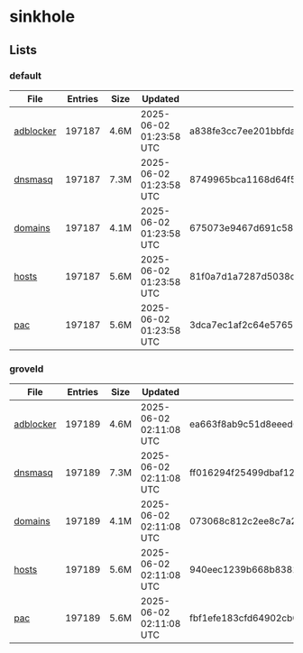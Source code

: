 # sinkhole

## Lists

### default

|File|Entries|Size|Updated|Hash|
|-|-|-|-|-|
|[adblocker](https://raw.githubusercontent.com/groveld/sinkhole/lists/default/adblocker.txt)|197187|4.6M|2025-06-02 01:23:58 UTC|a838fe3cc7ee201bbfda03d23b3cb6c7836d472a4bd5c977413ebb0ba857ee40|
|[dnsmasq](https://raw.githubusercontent.com/groveld/sinkhole/lists/default/dnsmasq.txt)|197187|7.3M|2025-06-02 01:23:58 UTC|8749965bca1168d64f5e9de510fff1f4fa9b5907f261f5972f6f8402520eb435|
|[domains](https://raw.githubusercontent.com/groveld/sinkhole/lists/default/domains.txt)|197187|4.1M|2025-06-02 01:23:58 UTC|675073e9467d691c5873ec77fa6a7e1f5f4b7421307e9d18ae519a06e2fc0bfe|
|[hosts](https://raw.githubusercontent.com/groveld/sinkhole/lists/default/hosts.txt)|197187|5.6M|2025-06-02 01:23:58 UTC|81f0a7d1a7287d5038c672311fc67034166b1b3e7e41e5474157f4c04de67d00|
|[pac](https://raw.githubusercontent.com/groveld/sinkhole/lists/default/pac.txt)|197187|5.6M|2025-06-02 01:23:58 UTC|3dca7ec1af2c64e5765016cc55cd8246752dd37640b0f8747b10cc9d984aae93|

### groveld

|File|Entries|Size|Updated|Hash|
|-|-|-|-|-|
|[adblocker](https://raw.githubusercontent.com/groveld/sinkhole/lists/groveld/adblocker.txt)|197189|4.6M|2025-06-02 02:11:08 UTC|ea663f8ab9c51d8eeed60a87a58ffef1a31c8e13c063678916b613ffc11bbb23|
|[dnsmasq](https://raw.githubusercontent.com/groveld/sinkhole/lists/groveld/dnsmasq.txt)|197189|7.3M|2025-06-02 02:11:08 UTC|ff016294f25499dbaf125daf0ed6874039bb5b1ec6ca21c9f854c97ab26c2c3e|
|[domains](https://raw.githubusercontent.com/groveld/sinkhole/lists/groveld/domains.txt)|197189|4.1M|2025-06-02 02:11:08 UTC|073068c812c2ee8c7a20e7c46690bbb21ff072830ff550e22ca6a0357f47498b|
|[hosts](https://raw.githubusercontent.com/groveld/sinkhole/lists/groveld/hosts.txt)|197189|5.6M|2025-06-02 02:11:08 UTC|940eec1239b668b8381996c83210520b13979a1353f4172ba9a3539c14e4a62d|
|[pac](https://raw.githubusercontent.com/groveld/sinkhole/lists/groveld/pac.txt)|197189|5.6M|2025-06-02 02:11:08 UTC|fbf1efe183cfd64902cb092a0cfa81fa8d099a3111222cfddbed55915c19c7d4|
